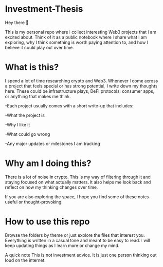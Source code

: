 # Investment-Thesis
Hey there 👋

This is my personal repo where I collect interesting Web3 projects that I am excited about. Think of it as a public notebook where I share what I am exploring, why I think something is worth paying attention to, and how I believe it could play out over time.

# What is this?
I spend a lot of time researching crypto and Web3. Whenever I come across a project that feels special or has strong potential, I write down my thoughts here. These could be infrastructure plays, DeFi protocols, consumer apps, or anything that makes me think.

-Each project usually comes with a short write-up that includes:

-What the project is

-Why I like it

-What could go wrong

-Any major updates or milestones I am tracking

# Why am I doing this?
There is a lot of noise in crypto. This is my way of filtering through it and staying focused on what actually matters. It also helps me look back and reflect on how my thinking changes over time.

If you are also exploring the space, I hope you find some of these notes useful or thought-provoking.

# How to use this repo
Browse the folders by theme or just explore the files that interest you. Everything is written in a casual tone and meant to be easy to read. I will keep updating things as I learn more or change my mind.

A quick note
This is not investment advice. It is just one person thinking out loud on the internet.
